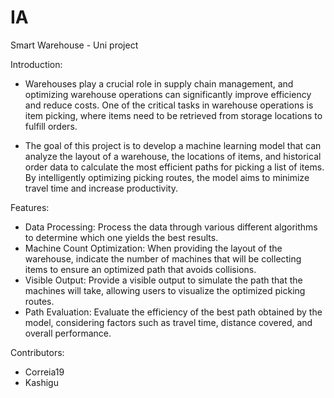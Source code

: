 # IA
Smart Warehouse - Uni project

Introduction:
- Warehouses play a crucial role in supply chain management, and optimizing warehouse operations can significantly improve efficiency and reduce costs. One of the critical tasks in warehouse operations is item picking, where items need to be retrieved from storage locations to fulfill orders.

- The goal of this project is to develop a machine learning model that can analyze the layout of a warehouse, the locations of items, and historical order data to calculate the most efficient paths for picking a list of items. By intelligently optimizing picking routes, the model aims to minimize travel time and increase productivity.

Features:
- Data Processing: Process the data through various different algorithms to determine which one yields the best results.
- Machine Count Optimization: When providing the layout of the warehouse, indicate the number of machines that will be collecting items to ensure an optimized path that avoids collisions.
- Visible Output: Provide a visible output to simulate the path that the machines will take, allowing users to visualize the optimized picking routes.
- Path Evaluation: Evaluate the efficiency of the best path obtained by the model, considering factors such as travel time, distance covered, and overall performance.

Contributors:
- Correia19
- Kashigu
